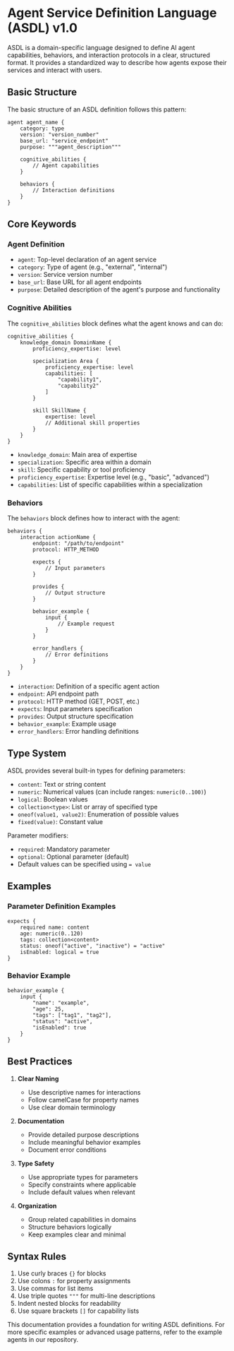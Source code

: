 # Agent Service Definition Language (ASDL) v1.0

ASDL is a domain-specific language designed to define AI agent capabilities, behaviors, and interaction protocols in a clear, structured format. It provides a standardized way to describe how agents expose their services and interact with users.

## Basic Structure

The basic structure of an ASDL definition follows this pattern:

```asdl
agent agent_name {
    category: type
    version: "version_number"
    base_url: "service_endpoint"
    purpose: """agent_description"""
    
    cognitive_abilities {
        // Agent capabilities
    }
    
    behaviors {
        // Interaction definitions
    }
}
```

## Core Keywords

### Agent Definition
- `agent`: Top-level declaration of an agent service
- `category`: Type of agent (e.g., "external", "internal")
- `version`: Service version number
- `base_url`: Base URL for all agent endpoints
- `purpose`: Detailed description of the agent's purpose and functionality

### Cognitive Abilities
The `cognitive_abilities` block defines what the agent knows and can do:

```asdl
cognitive_abilities {
    knowledge_domain DomainName {
        proficiency_expertise: level
        
        specialization Area {
            proficiency_expertise: level
            capabilities: [
                "capability1",
                "capability2"
            ]
        }
        
        skill SkillName {
            expertise: level
            // Additional skill properties
        }
    }
}
```

- `knowledge_domain`: Main area of expertise
- `specialization`: Specific area within a domain
- `skill`: Specific capability or tool proficiency
- `proficiency_expertise`: Expertise level (e.g., "basic", "advanced")
- `capabilities`: List of specific capabilities within a specialization

### Behaviors
The `behaviors` block defines how to interact with the agent:

```asdl
behaviors {
    interaction actionName {
        endpoint: "/path/to/endpoint"
        protocol: HTTP_METHOD
        
        expects {
            // Input parameters
        }
        
        provides {
            // Output structure
        }
        
        behavior_example {
            input {
                // Example request
            }
        }
        
        error_handlers {
            // Error definitions
        }
    }
}
```

- `interaction`: Definition of a specific agent action
- `endpoint`: API endpoint path
- `protocol`: HTTP method (GET, POST, etc.)
- `expects`: Input parameters specification
- `provides`: Output structure specification
- `behavior_example`: Example usage
- `error_handlers`: Error handling definitions

## Type System

ASDL provides several built-in types for defining parameters:

- `content`: Text or string content
- `numeric`: Numerical values (can include ranges: `numeric(0..100)`)
- `logical`: Boolean values
- `collection<type>`: List or array of specified type
- `oneof(value1, value2)`: Enumeration of possible values
- `fixed(value)`: Constant value

Parameter modifiers:
- `required`: Mandatory parameter
- `optional`: Optional parameter (default)
- Default values can be specified using `= value`

## Examples

### Parameter Definition Examples

```asdl
expects {
    required name: content
    age: numeric(0..120)
    tags: collection<content>
    status: oneof("active", "inactive") = "active"
    isEnabled: logical = true
}
```

### Behavior Example

```asdl
behavior_example {
    input {
        "name": "example",
        "age": 25,
        "tags": ["tag1", "tag2"],
        "status": "active",
        "isEnabled": true
    }
}
```

## Best Practices

1. **Clear Naming**
   - Use descriptive names for interactions
   - Follow camelCase for property names
   - Use clear domain terminology

2. **Documentation**
   - Provide detailed purpose descriptions
   - Include meaningful behavior examples
   - Document error conditions

3. **Type Safety**
   - Use appropriate types for parameters
   - Specify constraints where applicable
   - Include default values when relevant

4. **Organization**
   - Group related capabilities in domains
   - Structure behaviors logically
   - Keep examples clear and minimal

## Syntax Rules

1. Use curly braces `{}` for blocks
2. Use colons `:` for property assignments
3. Use commas for list items
4. Use triple quotes `"""` for multi-line descriptions
5. Indent nested blocks for readability
6. Use square brackets `[]` for capability lists

This documentation provides a foundation for writing ASDL definitions. For more specific examples or advanced usage patterns, refer to the example agents in our repository.